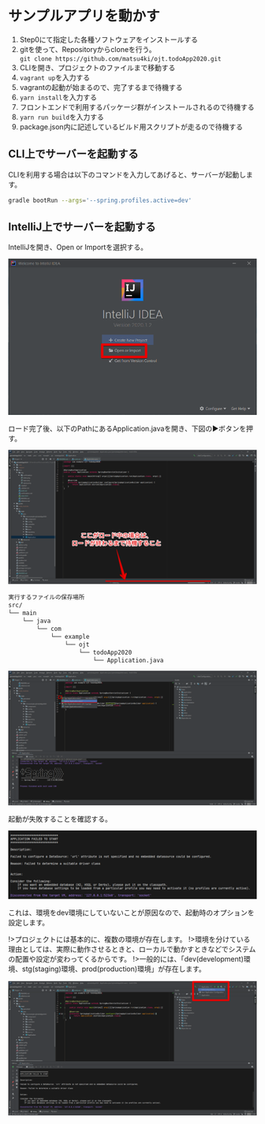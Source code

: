 # サンプルアプリを動かす

1. Step0にて指定した各種ソフトウェアをインストールする
2. gitを使って、Repositoryからcloneを行う。<br>`git clone https://github.com/matsu4ki/ojt.todoApp2020.git`
3. CLIを開き、プロジェクトのファイルまで移動する
4. `vagrant up`を入力する
5. vagrantの起動が始まるので、完了するまで待機する
6. `yarn install`を入力する
7. フロントエンドで利用するパッケージ群がインストールされるので待機する
8. `yarn run build`を入力する
9. package.json内に記述しているビルド用スクリプトが走るので待機する

## CLI上でサーバーを起動する

CLIを利用する場合は以下のコマンドを入力してあげると、サーバーが起動します。
 
 ```bash
gradle bootRun --args='--spring.profiles.active=dev'
```

## IntelliJ上でサーバーを起動する

IntelliJを開き、Open or Importを選択する。

![image](img/building/intellij1.png)

ロード完了後、以下のPathにあるApplication.javaを開き、下図の▶ボタンを押す。

![image](img/building/intellij2.png)

```text
実行するファイルの保存場所
src/
└── main
    └── java
        └── com
            └── example
                └── ojt
                    └── todoApp2020
                        └── Application.java
```

![image](img/building/intellij3.png)

起動が失敗することを確認する。

![image](img/building/intellij4.png)

これは、環境をdev環境にしていないことが原因なので、起動時のオプションを設定します。

!>プロジェクトには基本的に、複数の環境が存在します。
!>環境を分けている理由としては、実際に動作させるときと、ローカルで動かすときなどでシステムの配置や設定が変わってくるからです。
!>一般的には、「dev(development)環境、stg(staging)環境、prod(production)環境」が存在します。

![image](img/building/intellij5.png)
